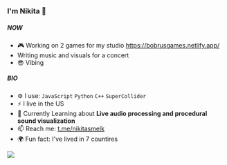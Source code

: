 ### I'm Nikita 👋

##### NOW

- 🎮 Working on 2 games for my studio https://bobrusgames.netlify.app/
- Writing music and visuals for a concert
- 😎 Vibing

##### BIO
- ⚙️ I use: `JavaScript` `Python` `C++` `SuperCollider`
- ⚡️ I live in the US
- 🌱 Currently Learning about **Live audio processing and procedural sound visualization**
- 📫 Reach me: [t.me/nikitasmelk](https://t.me/nikitasmelk)
- 🌍 Fun fact: I've lived in 7 countires



![](https://github.com/nikitasmelk/nikitasmelk/blob/main/saul-goodman-better-call-saul.gif)
